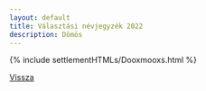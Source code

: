 ```yaml
---
layout: default
title: Választási névjegyzék 2022
description: Dömös
---
```


{% include settlementHTMLs/Dooxmooxs.html %}

[Vissza](../)